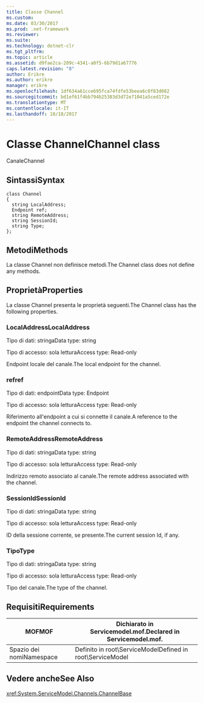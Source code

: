 ```yaml
---
title: Classe Channel
ms.custom: 
ms.date: 03/30/2017
ms.prod: .net-framework
ms.reviewer: 
ms.suite: 
ms.technology: dotnet-clr
ms.tgt_pltfrm: 
ms.topic: article
ms.assetid: d9fae2ca-209c-4341-a0f5-6b79d1a67776
caps.latest.revision: "8"
author: Erikre
ms.author: erikre
manager: erikre
ms.openlocfilehash: 1df634a61cce695fca74fdfe53beea6c0f83d082
ms.sourcegitcommit: bd1ef61f4bb794b25383d3d72e71041a5ced172e
ms.translationtype: MT
ms.contentlocale: it-IT
ms.lasthandoff: 10/18/2017
---
```

# <a name="channel-class"></a><span data-ttu-id="51227-102">Classe Channel</span><span class="sxs-lookup"><span data-stu-id="51227-102">Channel class</span></span>
<span data-ttu-id="51227-103">Canale</span><span class="sxs-lookup"><span data-stu-id="51227-103">Channel</span></span>  
  
## <a name="syntax"></a><span data-ttu-id="51227-104">Sintassi</span><span class="sxs-lookup"><span data-stu-id="51227-104">Syntax</span></span>  
  
```  
class Channel  
{  
  string LocalAddress;  
  Endpoint ref;  
  string RemoteAddress;  
  string SessionId;  
  string Type;  
};  
```  
  
## <a name="methods"></a><span data-ttu-id="51227-105">Metodi</span><span class="sxs-lookup"><span data-stu-id="51227-105">Methods</span></span>  
 <span data-ttu-id="51227-106">La classe Channel non definisce metodi.</span><span class="sxs-lookup"><span data-stu-id="51227-106">The Channel class does not define any methods.</span></span>  
  
## <a name="properties"></a><span data-ttu-id="51227-107">Proprietà</span><span class="sxs-lookup"><span data-stu-id="51227-107">Properties</span></span>  
 <span data-ttu-id="51227-108">La classe Channel presenta le proprietà seguenti.</span><span class="sxs-lookup"><span data-stu-id="51227-108">The Channel class has the following properties.</span></span>  
  
### <a name="localaddress"></a><span data-ttu-id="51227-109">LocalAddress</span><span class="sxs-lookup"><span data-stu-id="51227-109">LocalAddress</span></span>  
 <span data-ttu-id="51227-110">Tipo di dati: stringa</span><span class="sxs-lookup"><span data-stu-id="51227-110">Data type: string</span></span>  
  
 <span data-ttu-id="51227-111">Tipo di accesso: sola lettura</span><span class="sxs-lookup"><span data-stu-id="51227-111">Access type: Read-only</span></span>  
  
 <span data-ttu-id="51227-112">Endpoint locale del canale.</span><span class="sxs-lookup"><span data-stu-id="51227-112">The local endpoint for the channel.</span></span>  
  
### <a name="ref"></a><span data-ttu-id="51227-113">ref</span><span class="sxs-lookup"><span data-stu-id="51227-113">ref</span></span>  
 <span data-ttu-id="51227-114">Tipo di dati: endpoint</span><span class="sxs-lookup"><span data-stu-id="51227-114">Data type: Endpoint</span></span>  
  
 <span data-ttu-id="51227-115">Tipo di accesso: sola lettura</span><span class="sxs-lookup"><span data-stu-id="51227-115">Access type: Read-only</span></span>  
  
 <span data-ttu-id="51227-116">Riferimento all'endpoint a cui si connette il canale.</span><span class="sxs-lookup"><span data-stu-id="51227-116">A reference to the endpoint the channel connects to.</span></span>  
  
### <a name="remoteaddress"></a><span data-ttu-id="51227-117">RemoteAddress</span><span class="sxs-lookup"><span data-stu-id="51227-117">RemoteAddress</span></span>  
 <span data-ttu-id="51227-118">Tipo di dati: stringa</span><span class="sxs-lookup"><span data-stu-id="51227-118">Data type: string</span></span>  
  
 <span data-ttu-id="51227-119">Tipo di accesso: sola lettura</span><span class="sxs-lookup"><span data-stu-id="51227-119">Access type: Read-only</span></span>  
  
 <span data-ttu-id="51227-120">Indirizzo remoto associato al canale.</span><span class="sxs-lookup"><span data-stu-id="51227-120">The remote address associated with the channel.</span></span>  
  
### <a name="sessionid"></a><span data-ttu-id="51227-121">SessionId</span><span class="sxs-lookup"><span data-stu-id="51227-121">SessionId</span></span>  
 <span data-ttu-id="51227-122">Tipo di dati: stringa</span><span class="sxs-lookup"><span data-stu-id="51227-122">Data type: string</span></span>  
  
 <span data-ttu-id="51227-123">Tipo di accesso: sola lettura</span><span class="sxs-lookup"><span data-stu-id="51227-123">Access type: Read-only</span></span>  
  
 <span data-ttu-id="51227-124">ID della sessione corrente, se presente.</span><span class="sxs-lookup"><span data-stu-id="51227-124">The current session Id, if any.</span></span>  
  
### <a name="type"></a><span data-ttu-id="51227-125">Tipo</span><span class="sxs-lookup"><span data-stu-id="51227-125">Type</span></span>  
 <span data-ttu-id="51227-126">Tipo di dati: stringa</span><span class="sxs-lookup"><span data-stu-id="51227-126">Data type: string</span></span>  
  
 <span data-ttu-id="51227-127">Tipo di accesso: sola lettura</span><span class="sxs-lookup"><span data-stu-id="51227-127">Access type: Read-only</span></span>  
  
 <span data-ttu-id="51227-128">Tipo del canale.</span><span class="sxs-lookup"><span data-stu-id="51227-128">The type of the channel.</span></span>  
  
## <a name="requirements"></a><span data-ttu-id="51227-129">Requisiti</span><span class="sxs-lookup"><span data-stu-id="51227-129">Requirements</span></span>  
  
|<span data-ttu-id="51227-130">MOF</span><span class="sxs-lookup"><span data-stu-id="51227-130">MOF</span></span>|<span data-ttu-id="51227-131">Dichiarato in Servicemodel.mof.</span><span class="sxs-lookup"><span data-stu-id="51227-131">Declared in Servicemodel.mof.</span></span>|  
|---------|-----------------------------------|  
|<span data-ttu-id="51227-132">Spazio dei nomi</span><span class="sxs-lookup"><span data-stu-id="51227-132">Namespace</span></span>|<span data-ttu-id="51227-133">Definito in root\ServiceModel</span><span class="sxs-lookup"><span data-stu-id="51227-133">Defined in root\ServiceModel</span></span>|  
  
## <a name="see-also"></a><span data-ttu-id="51227-134">Vedere anche</span><span class="sxs-lookup"><span data-stu-id="51227-134">See Also</span></span>  
 <xref:System.ServiceModel.Channels.ChannelBase>
